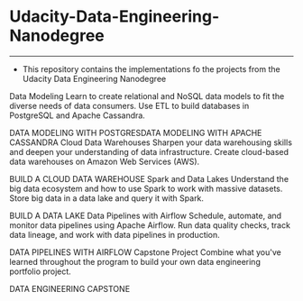 # Udacity-Data-Engineering-Nanodegree
---

* This repository contains the implementations fo the projects from the Udacity Data Engineering Nanodegree


Data Modeling
Learn to create relational and NoSQL data models to fit the diverse needs of data consumers. Use ETL to build databases in PostgreSQL and Apache Cassandra.


DATA MODELING WITH POSTGRESDATA MODELING WITH APACHE CASSANDRA
Cloud Data Warehouses
Sharpen your data warehousing skills and deepen your understanding of data infrastructure. Create cloud-based data warehouses on Amazon Web Services (AWS).


BUILD A CLOUD DATA WAREHOUSE
Spark and Data Lakes
Understand the big data ecosystem and how to use Spark to work with massive datasets. Store big data in a data lake and query it with Spark.


BUILD A DATA LAKE
Data Pipelines with Airflow
Schedule, automate, and monitor data pipelines using Apache Airflow. Run data quality checks, track data lineage, and work with data pipelines in production.


DATA PIPELINES WITH AIRFLOW
Capstone Project
Combine what you've learned throughout the program to build your own data engineering portfolio project.



DATA ENGINEERING CAPSTONE
